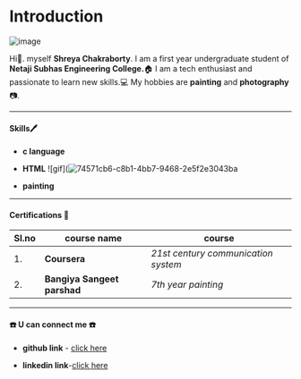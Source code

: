 # Introduction

![image](https://user-images.githubusercontent.com/91650055/135705293-12b93827-2a16-41c7-8470-b3b4260dcc96.jpg)


Hi:wave:. myself **Shreya Chakraborty**.
I am a first year undergraduate student of **Netaji Subhas Engineering College.**:house:
I am a tech enthusiast and passionate to learn new skills.:computer:
My hobbies are **painting** and **photography**:camera:.
***
#### Skills:pen:

- **c language**
- **HTML**                       ![gif](![74571cb6-c8b1-4bb7-9468-2e5f2e3043ba](https://user-images.githubusercontent.com/91650055/135705632-6b348099-9080-4e8b-8c99-6dda11f93e92.gif)




- **painting**

***

#### Certifications :receipt:
|Sl.no|course name|course
|---|---|---|
|1.| **Coursera**|*21st century communication system*|
|2.|**Bangiya Sangeet parshad**|*7th year painting*|

***

#### :phone: U can connect me :phone:
- **github link** - [click here](https://github.com/SiennaBrook)

- **linkedin link**-[click here](https://www.linkedin.com/in/shreya-chakraborty-b83190205)

